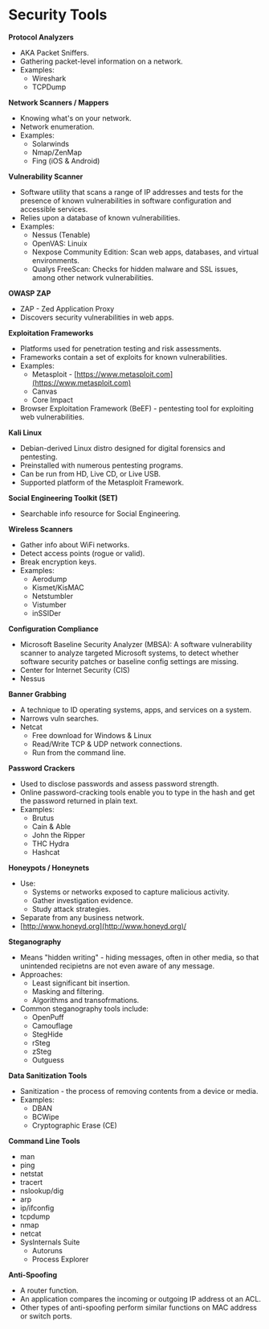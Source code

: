 # Security Tools

**Protocol Analyzers**

* AKA Packet Sniffers.
* Gathering packet-level information on a network.
* Examples:
  * Wireshark
  * TCPDump

**Network Scanners / Mappers**

* Knowing what's on your network.
* Network enumeration.
* Examples:
  * Solarwinds
  * Nmap/ZenMap
  * Fing \(iOS & Android\)

**Vulnerability Scanner**

* Software utility that scans a range of IP addresses and tests for the presence of known vulnerabilities in software configuration and accessible services.
* Relies upon a database of known vulnerabilities.
* Examples:
  * Nessus \(Tenable\)
  * OpenVAS: Linuix
  * Nexpose Community Edition: Scan web apps, databases, and virtual environments.
  * Qualys FreeScan: Checks for hidden malware and SSL issues, among other network vulnerabilities.

**OWASP ZAP**

* ZAP - Zed Application Proxy
* Discovers security vulnerabilities in web apps.

**Exploitation Frameworks**

* Platforms used for penetration testing and risk assessments.
* Frameworks contain a set of exploits for known vulnerabilities.
* Examples:
  * Metasploit - [https://www.metasploit.com](https://www.metasploit.com)
  * Canvas
  * Core Impact
* Browser Exploitation Framework \(BeEF\) - pentesting tool for exploiting web vulnerabilities.

**Kali Linux**

* Debian-derived Linux distro designed for digital forensics and pentesting.
* Preinstalled with numerous pentesting programs.
* Can be run from HD, Live CD, or Live USB.
* Supported platform of the Metasploit Framework.

**Social Engineering Toolkit \(SET\)**

* Searchable info resource for Social Engineering.

**Wireless Scanners**

* Gather info about WiFi networks.
* Detect access points \(rogue or valid\).
* Break encryption keys.
* Examples:
  * Aerodump
  * Kismet/KisMAC
  * Netstumbler
  * Vistumber
  * inSSIDer

**Configuration Compliance**

* Microsoft Baseline Security Analyzer \(MBSA\): A software vulnerability scanner to analyze targeted Microsoft systems, to detect whether software security patches or baseline config settings are missing.
* Center for Internet Security \(CIS\)
* Nessus

**Banner Grabbing**

* A technique to ID operating systems, apps, and services on a system.
* Narrows vuln searches.
* Netcat
  * Free download for Windows & Linux
  * Read/Write TCP & UDP network connections.
  * Run from the command line.

**Password Crackers**

* Used to disclose passwords and assess password strength.
* Online password-cracking tools enable you to type in the hash and get the password returned in plain text.
* Examples:
  * Brutus
  * Cain & Able
  * John the Ripper
  * THC Hydra
  * Hashcat

**Honeypots / Honeynets**

* Use:
  * Systems or networks exposed to capture malicious activity.
  * Gather investigation evidence.
  * Study attack strategies.
* Separate from any business network.
* [http://www.honeyd.org](http://www.honeyd.org)/

**Steganography**

* Means "hidden writing" - hiding messages, often in other media, so that unintended recipietns are not even aware of any message.
* Approaches:
  * Least significant bit insertion.
  * Masking and filtering.
  * Algorithms and transofrmations.
* Common steganography tools include:
  * OpenPuff
  * Camouflage
  * StegHide
  * rSteg
  * zSteg
  * Outguess

**Data Sanitization Tools**

* Sanitization - the process of removing contents from a device or media.
* Examples:
  * DBAN
  * BCWipe
  * Cryptographic Erase \(CE\)

**Command Line Tools**

* man
* ping
* netstat
* tracert
* nslookup/dig
* arp
* ip/ifconfig
* tcpdump
* nmap
* netcat
* SysInternals Suite
  * Autoruns
  * Process Explorer

**Anti-Spoofing**

* A router function. 
* An application compares the incoming or outgoing IP address ot an ACL. 
* Other types of anti-spoofing perform similar functions on MAC address or switch ports. 

